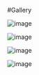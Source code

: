 #Gallery

![image](https://media.discordapp.net/attachments/631419020783910912/675882089039790120/Illicit.jpg)

![image](https://media.discordapp.net/attachments/631419020783910912/675763033879871498/Vaultboy_Discord.jpg)

![image](https://media.discordapp.net/attachments/631419020783910912/677157902775222291/RYZIT.jpg)

![image](https://media.discordapp.net/attachments/631419020783910912/676190486070820864/Comp-1_1_1.gif)
